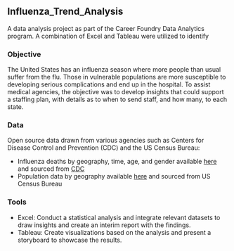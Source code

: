 ## Influenza_Trend_Analysis

A data analysis project as part of the Career Foundry Data Analytics program. A combination of Excel and Tableau were utilized to identify 

### Objective

The United States has an influenza season where more people than usual suffer from the flu. Those in vulnerable populations are more susceptible to developing serious complications and end up in the hospital. To assist medical agencies, the objective was to develop insights that could support a staffing plan, with details as to when to send staff, and how many, to each state.

### Data

Open source data drawn from various agencies such as Centers for Disease Control and Prevention (CDC) and the US Census Bureau:

- Influenza deaths by geography, time, age, and gender available [here](https://coach-courses-us.s3.amazonaws.com/public/courses/da_program/CDC_Influenza_Deaths_edited.xlsx) and sourced from [CDC](https://wonder.cdc.gov/ucd-icd10.html)
- Population data by geography available [here](https://coach-courses-us.s3.amazonaws.com/public/courses/data-immersion/A1-A2_Influenza_Project/Census_Population_transformed_202101.csv) and sourced from US Census Bureau

### Tools

- Excel: Conduct a statistical analysis and integrate relevant datasets to draw insights and create an interim report with the findings.
- Tableau: Create visualizations based on the analysis and present a storyboard to showcase the results.
